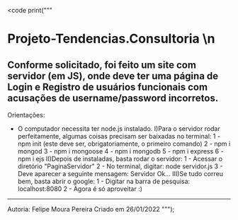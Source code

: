 <code
print("""
# Projeto-Tendencias.Consultoria \n
  Conforme solicitado, foi feito um site com servidor (em JS), onde deve ter uma página de Login e Registro de usuários funcionais com acusações de username/password incorretos.
------------------------------------------------------------------------------------------------------------------------------------------------------------------------------
Orientações: 
 - O computador necessita ter node.js instalado.
I)Para o servidor rodar perfeitamente, algumas coisas precisam ser baixadas no terminal:
    1 - npm init (este deve ser, obrigatoriamente, o primeiro comando)
    2 - npm i mongod
    3 - npm i mongoose
    4 - npm i mongodb
    5 - npm i express
    6 - npm i ejs
II)Depois de instaladas, basta rodar o servidor:
    1 - Acessar o diretório "PaginaServidor"
    2 - No terminal, digitar: node servidor.js
    3 - Deve aparecer a seguinte mensagem: Servidor Ok...
III)Se tudo correu bem, basta abrir o google:
    1 - Digitar na barra de pesquisa: localhost:8080
    2 - Agora é só aproveitar :)
------------------------------------------------------------------------------------------------------------------------------------------------------------------------------    
Autoria: Felipe Moura Pereira
Criado em 26/01/2022
""");
